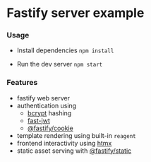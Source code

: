 # Fastify server example

### Usage

- Install dependencies
  `npm install`

- Run the dev server
  `npm start`

### Features
- fastify web server
- authentication using
  - [bcrypt](https://www.npmjs.com/package/bcrypt) hashing
  - [fast-jwt](https://www.npmjs.com/package/fast-jwt)
  - [@fastify/cookie](https://www.npmjs.com/package/@fastify/cookie)
- template rendering using built-in `reagent`
- frontend interactivity using [htmx](https://htmx.org/)
- static asset serving with [@fastify/static](https://www.npmjs.com/package/@fastify/static)
